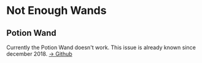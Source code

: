# Not Enough Wands

## Potion Wand

Currently the Potion Wand doesn't work.
This issue is already known since december 2018.
[-> Github](https://github.com/romelo333/notenoughwands/issues/83)
